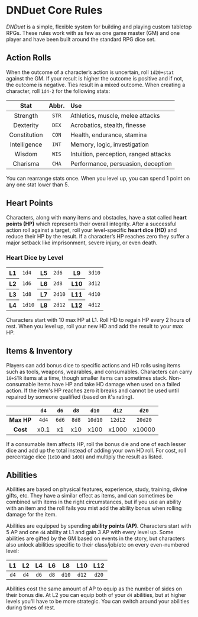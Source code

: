 # DNDuet Core Rules
_DNDuet_ is a simple, flexible system for building and playing custom tabletop RPGs. These rules work with as few as one game master (GM) and one player and have been built around the standard RPG dice set.

## Action Rolls

When the outcome of a character’s action is uncertain, roll `1d20+stat` against the GM. If your result is higher the outcome is positive and if not, the outcome is negative. Ties result in a mixed outcome. When creating a character, roll `1d4-2` for the following stats:

| Stat | Abbr. | Use |
|:---:|:---:|:--- |
| Strength | `STR` | Athletics, muscle, melee attacks |
| Dexterity | `DEX` | Acrobatics, stealth, finesse |
| Constitution | `CON` | Health, endurance, stamina |
| Intelligence | `INT` | Memory, logic, investigation |
| Wisdom | `WIS` | Intuition, perception, ranged attacks |
| Charisma | `CHA` | Performance, persuasion, deception |

You can rearrange stats once. When you level up, you can spend 1 point on any one stat lower than 5.

## Heart Points

Characters, along with many items and obstacles, have a stat called **heart points (HP)** which represents their overall integrity. After a successful action roll against a target, roll your level-specific **heart dice (HD)** and reduce their HP by the result. If a character’s HP reaches zero they suffer a major setback like imprisonment, severe injury, or even death.

### Heart Dice by Level

<table>
  <tbody>
    <tr>
      <th>L1</th>
      <td><code>1d4</code></td>
      <th>L5</th>
      <td><code>2d6</code></td>
      <th>L9</th>
      <td><code>3d10</code></td>
    </tr>
    <tr>
      <th>L2</th>
      <td><code>1d6</code></td>
      <th>L6</th>
      <td><code>2d8</code></td>
      <th>L10</th>
      <td><code>3d12</code></td>
    </tr>
    <tr>
      <th>L3</th>
      <td><code>1d8</code></td>
      <th>L7</th>
      <td><code>2d10</code></td>
      <th>L11</th>
      <td><code>4d10</code></td>
    </tr>
    <tr>
      <th>L4</th>
      <td><code>1d10</code></td>
      <th>L8</th>
      <td><code>2d12</code></td>
      <th>L12</th>
      <td><code>4d12</code></td>
    </tr>
  </tbody>
</table>

Characters start with 10 max HP at L1. Roll HD to regain HP every 2 hours of rest. When you level up, roll your new HD and add the result to your max HP.

## Items & Inventory

Players can add bonus dice to specific actions and HD rolls using items such as tools, weapons, wearables, and consumables. Characters can carry `10+STR` items at a time, though smaller items can sometimes stack. Non-consumable items have HP and take HD damage when used on a failed action. If the item's HP reaches zero it breaks and cannot be used until repaired by someone qualified (based on it's rating).

|  | `d4` | `d6` | `d8` | `d10` | `d12` | `d20` |
|:---:|:---:|:---:|:---:|:---:|:---:|:---:|
| **Max HP** | `4d4` | `6d6` | `8d8` | `10d10` | `12d12` | `20d20` |
| **Cost** | x0.1 | x1 | x10 | x100 | x1000 | x10000 |

If a consumable item affects HP, roll the bonus die and one of each lesser dice and add up the total instead of adding your own HD roll. For cost, roll percentage dice (`1d10` and `1d00`) and multiply the result as listed.

## Abilities

Abilities are based on physical features, experience, study, training, divine gifts, etc. They have a similar effect as items, and can sometimes be combined with items in the right circumstances, but if you use an ability with an item and the roll fails you mist add the ability bonus when rolling damage for the item.

Abilities are equipped by spending **ability points (AP)**. Characters start with 5 AP and one `d4` ability at L1 and gain 3 AP with every level up. Some abilities are gifted by the GM based on events in the story, but characters also unlock abilities specific to their class/job/etc on every even-numbered level:

| L1 | L2 | L4 | L6 | L8 | L10 | L12 |
|:---:|:---:|:---:|:---:|:---:|:---:|:---:|
| `d4` | `d4` | `d6` | `d8` | `d10` | `d12` | `d20` |

Abilities cost the same amount of AP to equip as the number of sides on their bonus die. At L2 you can equip both of your `d4` abilities, but at higher levels you'll have to be more strategic. You can switch around your abilities during times of rest.
